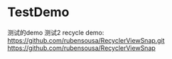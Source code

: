 ﻿# TestDemo
测试的demo
测试2
recycle demo:
https://github.com/rubensousa/RecyclerViewSnap.git
https://github.com/rubensousa/RecyclerViewSnap

